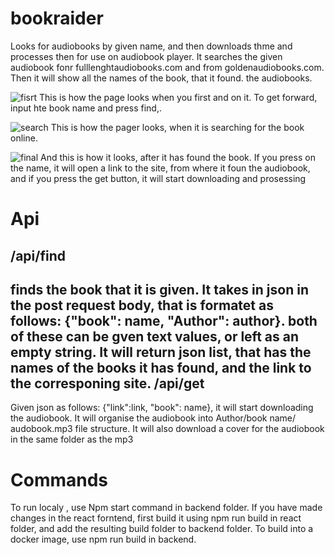 # bookraider
Looks for audiobooks by given name, and then downloads thme and processes then for use on audiobook player.
It searches the given audiobook fonr fulllenghtaudiobooks.com and from goldenaudiobooks.com. Then it will show all the names of the book, that it found. the audiobooks.

![fisrt](https://user-images.githubusercontent.com/47357440/215520781-fcbb5164-86ee-4caf-bb8f-de62b9191312.png)
This is how the page looks when you first and on it. To get forward, input hte book name and press find,.

![search](https://user-images.githubusercontent.com/47357440/215519844-2d0dca29-83db-4049-af9d-3fb184d6fa27.png)
This is how the pager looks, when it is searching for the book online.

![final](https://user-images.githubusercontent.com/47357440/215519881-4c1586f2-40ca-48cf-9000-1b4a7fa226ff.png)
And this is how it looks, after it has found the book. If you press on the name, it will open a link to the site, from where it foun the audiobook, and if you press the get button, it will start downloading and prosessing 

# Api
/api/find 
-------------
finds the book that it is given. It takes in json in the post request body, that is formatet as follows: {"book": name, "Author": author}. both of these can be gven text values, or left as an empty string. It will return json list, that has the names of the books it has found, and the link to the corresponing site. 
/api/get
-------------
Given json as follows: {"link":link, "book": name}, it will start downloading the audiobook. It will organise the audiobook into Author/book name/ audobook.mp3 file structure. It will also download a cover for the audiobook in the same folder as the mp3

# Commands
To run localy , use Npm start command in backend folder. If you have made changes in the react forntend, first build it using npm run build in react folder, and add the resulting build folder to backend folder. To build into a docker image, use npm run build in backend.
